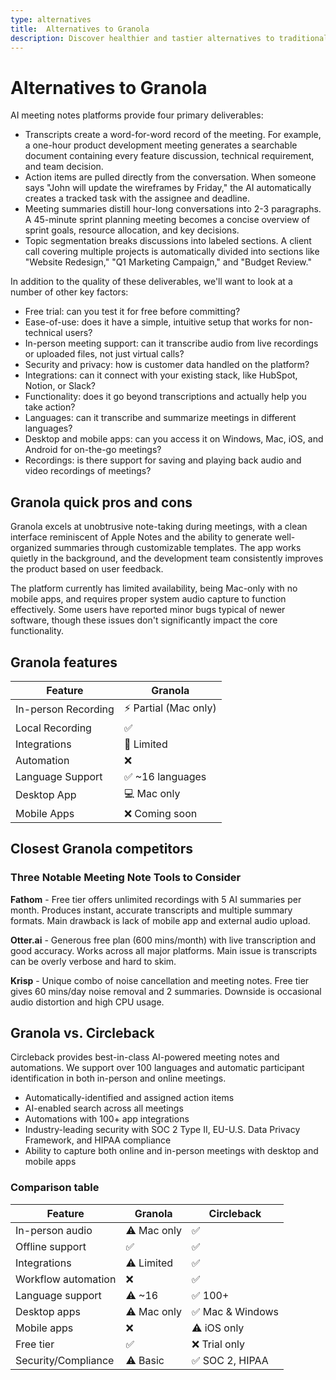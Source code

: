 ```yaml
---
type: alternatives
title:  Alternatives to Granola  
description: Discover healthier and tastier alternatives to traditional granola. Compare granola with circleback and find your new favorite breakfast option.
---
```


# Alternatives to Granola    
AI meeting notes platforms provide four primary deliverables:  
  
* Transcripts create a word-for-word record of the meeting. For example, a one-hour product development meeting generates a searchable document containing every feature discussion, technical requirement, and team decision.  
* Action items are pulled directly from the conversation. When someone says "John will update the wireframes by Friday," the AI automatically creates a tracked task with the assignee and deadline.  
* Meeting summaries distill hour-long conversations into 2-3 paragraphs. A 45-minute sprint planning meeting becomes a concise overview of sprint goals, resource allocation, and key decisions.  
* Topic segmentation breaks discussions into labeled sections. A client call covering multiple projects is automatically divided into sections like "Website Redesign," "Q1 Marketing Campaign," and "Budget Review."  
  
In addition to the quality of these deliverables, we'll want to look at a number of other key factors:  
  
* Free trial: can you test it for free before committing?  
* Ease-of-use: does it have a simple, intuitive setup that works for non-technical users?  
* In-person meeting support: can it transcribe audio from live recordings or uploaded files, not just virtual calls?  
* Security and privacy: how is customer data handled on the platform?  
* Integrations: can it connect with your existing stack, like HubSpot, Notion, or Slack?  
* Functionality: does it go beyond transcriptions and actually help you take action?  
* Languages: can it transcribe and summarize meetings in different languages?  
* Desktop and mobile apps: can you access it on Windows, Mac, iOS, and Android for on-the-go meetings?  
* Recordings: is there support for saving and playing back audio and video recordings of meetings?    
## Granola quick pros and cons    
Granola excels at unobtrusive note-taking during meetings, with a clean interface reminiscent of Apple Notes and the ability to generate well-organized summaries through customizable templates. The app works quietly in the background, and the development team consistently improves the product based on user feedback.

The platform currently has limited availability, being Mac-only with no mobile apps, and requires proper system audio capture to function effectively. Some users have reported minor bugs typical of newer software, though these issues don't significantly impact the core functionality.  
## Granola features    
| Feature | Granola |
|----------|----------|
| In-person Recording | ⚡ Partial (Mac only) |
| Local Recording | ✅ |
| Integrations | 🔄 Limited |
| Automation | ❌ |
| Language Support | ✅ ~16 languages |
| Desktop App | 💻 Mac only |
| Mobile Apps | ❌ Coming soon |  
## Closest Granola competitors    
### Three Notable Meeting Note Tools to Consider

**Fathom** - Free tier offers unlimited recordings with 5 AI summaries per month. Produces instant, accurate transcripts and multiple summary formats. Main drawback is lack of mobile app and external audio upload.

**Otter.ai** - Generous free plan (600 mins/month) with live transcription and good accuracy. Works across all major platforms. Main issue is transcripts can be overly verbose and hard to skim.

**Krisp** - Unique combo of noise cancellation and meeting notes. Free tier gives 60 mins/day noise removal and 2 summaries. Downside is occasional audio distortion and high CPU usage.  
## Granola vs. Circleback  
Circleback provides best-in-class AI-powered meeting notes and automations. We support over 100 languages and automatic participant identification in both in-person and online meetings.  
  
* Automatically-identified and assigned action items  
* AI-enabled search across all meetings  
* Automations with 100+ app integrations  
* Industry-leading security with SOC 2 Type II, EU-U.S. Data Privacy Framework, and HIPAA compliance  
* Ability to capture both online and in-person meetings with desktop and mobile apps    
### Comparison table  
| Feature | Granola | Circleback |
|----------|----------|------------|
| In-person audio | ⚠️ Mac only | ✅ |
| Offline support | ✅ | ✅ |
| Integrations | ⚠️ Limited | ✅ |
| Workflow automation | ❌ | ✅ |
| Language support | ⚠️ ~16 | ✅ 100+ |
| Desktop apps | ⚠️ Mac only | ✅ Mac & Windows |
| Mobile apps | ❌ | ⚠️ iOS only |
| Free tier | ✅ | ❌ Trial only |
| Security/Compliance | ⚠️ Basic | ✅ SOC 2, HIPAA |